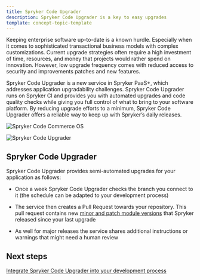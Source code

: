 ```yaml
---
title: Spryker Code Upgrader
description: Spryker Code Upgrader is a key to easy upgrades
template: concept-topic-template
---
```


Keeping enterprise software up-to-date is a known hurdle. Especially when it comes to sophisticated transactional business models with complex customizations. Current upgrade strategies often require a high investment of time, resources, and money that projects would rather spend on innovation. However, low upgrade frequency comes with reduced access to security and improvements patches and new features.

Spryker Code Upgrader is a new service in Spryker PaaS+, which addresses application upgradability challenges. Spryker Code Upgrader runs on Spryker CI and provides you with automated upgrades and code quality checks while giving you full control of what to bring to your software platform. By reducing upgrade efforts to a minimum, Spryker Code Upgrader offers a reliable way to keep up with Spryker’s daily releases.

![Spryker Code Commerce OS](https://spryker.s3.eu-central-1.amazonaws.com/docs/paas%2B/dev/introduction.md/spryker-code-commerce-os.png)

![Spryker Code Upgrader](https://spryker.s3.eu-central-1.amazonaws.com/docs/paas%2B/dev/introduction.md/spryker-code-upgrader.png)

## Spryker Code Upgrader

Spryker Code Upgrader provides semi-automated upgrades for your application as follows:

* Once a week Spryker Code Upgrader checks the branch you connect to it (the schedule can be adapted to your development process)

* The service then creates a Pull Request towards your repository. This pull request contains new [minor and patch module versions](/docs/scos/dev/architecture/module-api/semantic-versioning-major-vs.-minor-vs.-patch-release.html) that Spryker released since your last upgrade

* As well for major releases the service shares additional instructions or warnings that might need a human review

## Next steps

[Integrate Spryker Code Upgrader into your development process](/docs/paas-plus/dev/integrate-spryker-code-upgrader.html)
